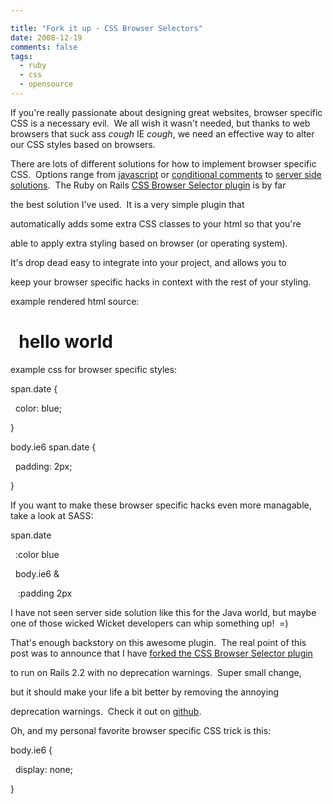 ```yaml
---

title: "Fork it up - CSS Browser Selectors"
date: 2008-12-19
comments: false
tags:
  - ruby
  - css
  - opensource
---
```


If you're really passionate about designing great websites, browser specific CSS is a necessary evil.  We all wish it wasn't needed, but thanks to web browsers that suck ass *cough* IE *cough*, we need an effective way to alter our CSS styles based on browsers.










 There are lots of different solutions for how to implement browser specific CSS.  Options range from [javascript](http://rafael.adm.br/css_browser_selector/) or [conditional comments](http://www.quirksmode.org/css/condcom.html) to [server side solutions](http://latimes.rubyforge.org/svn/plugins/css_browser_selector/).  The Ruby on Rails [CSS Browser Selector plugin](http://github.com/latimes/css_browser_selector/tree/master) is by far

the best solution I've used.  It is a very simple plugin that

automatically adds some extra CSS classes to your html so that you're

able to apply extra styling based on browser (or operating system). 

It's drop dead easy to integrate into your project, and allows you to

keep your browser specific hacks in context with the rest of your styling.  






example rendered html source:







 
hello world
===========












 example css for browser specific styles:








span.date {





  color: blue;





 }





 body.ie6 span.date {





  padding: 2px;





 }









If you want to make these browser specific hacks even more managable, take a look at SASS:





span.date





  :color blue





  body.ie6 &





   :padding 2px













 I have not seen server side solution like this for the Java world, but maybe one of those wicked Wicket developers can whip something up!  =)














 That's enough backstory on this awesome plugin.  The real point of this post was to announce that I have [forked the CSS Browser Selector plugin](http://github.com/wireframe/css_browser_selector/tree/master)

to run on Rails 2.2 with no deprecation warnings.  Super small change,

but it should make your life a bit better by removing the annoying

deprecation warnings.  Check it out on [github](http://github.com/wireframe/css_browser_selector/tree/master).











 Oh, and my personal favorite browser specific CSS trick is this:





body.ie6 {





  display: none;





}

